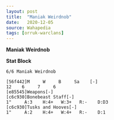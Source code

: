 ```yaml
---
layout: post
title:  "Maniak Weirdnob"
date:   2020-12-05
source: Wahapedia
tags: [orruk-warclans]
---
```


**Maniak Weirdnob**

**Stat Block**
```
6/6 Maniak Weirdnob
```

```
[56f442]M     W     B     Sa    [-]
12    6     7     6     
[e85545]Weapons[-]
[c6c930]Bonebeast Staff[-]
1"     A:3    H:4+   W:3+   R:-    D:D3  
[c6c930]Tusks and Hooves[-]
1"     A:2    H:4+   W:4+   R:-    D:1   
```


